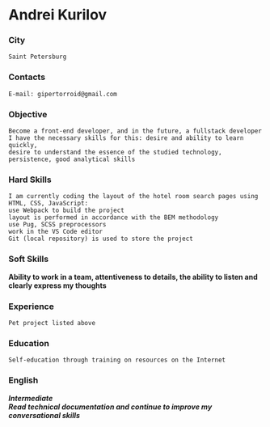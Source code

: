 # Andrei Kurilov

### City
    Saint Petersburg

### Contacts
    E-mail: gipertorroid@gmail.com

### Objective      
    Become a front-end developer, and in the future, a fullstack developer                   
    I have the necessary skills for this: desire and ability to learn quickly,                 
    desire to understand the essence of the studied technology,                                
    persistence, good analytical skills                                                        
                                                                                                          
### Hard Skills    
    I am currently coding the layout of the hotel room search pages using HTML, CSS, JavaScript:
    use Webpack to build the project
    layout is performed in accordance with the BEM methodology
    use Pug, SCSS preprocessors
    work in the VS Code editor
    Git (local repository) is used to store the project

### Soft Skills 
__Ability to work in a team, attentiveness to details, the ability to listen and clearly express my thoughts__

### Experience 
    Pet project listed above

### Education 
    Self-education through training on resources on the Internet

### English
***Intermediate  
    Read technical documentation and continue to improve my conversational skills***
